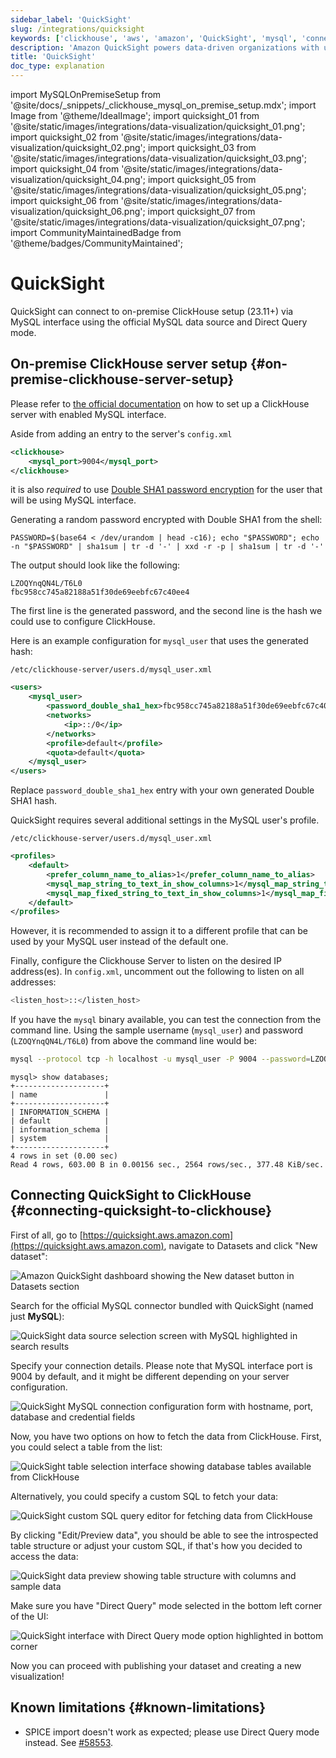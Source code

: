 ```yaml
---
sidebar_label: 'QuickSight'
slug: /integrations/quicksight
keywords: ['clickhouse', 'aws', 'amazon', 'QuickSight', 'mysql', 'connect', 'integrate', 'ui']
description: 'Amazon QuickSight powers data-driven organizations with unified business intelligence (BI).'
title: 'QuickSight'
doc_type: explanation
---
```


import MySQLOnPremiseSetup from '@site/docs/_snippets/_clickhouse_mysql_on_premise_setup.mdx';
import Image from '@theme/IdealImage';
import quicksight_01 from '@site/static/images/integrations/data-visualization/quicksight_01.png';
import quicksight_02 from '@site/static/images/integrations/data-visualization/quicksight_02.png';
import quicksight_03 from '@site/static/images/integrations/data-visualization/quicksight_03.png';
import quicksight_04 from '@site/static/images/integrations/data-visualization/quicksight_04.png';
import quicksight_05 from '@site/static/images/integrations/data-visualization/quicksight_05.png';
import quicksight_06 from '@site/static/images/integrations/data-visualization/quicksight_06.png';
import quicksight_07 from '@site/static/images/integrations/data-visualization/quicksight_07.png';
import CommunityMaintainedBadge from '@theme/badges/CommunityMaintained';

# QuickSight

<CommunityMaintainedBadge/>

QuickSight can connect to on-premise ClickHouse setup (23.11+) via MySQL interface using the official MySQL data source and Direct Query mode.

## On-premise ClickHouse server setup {#on-premise-clickhouse-server-setup}

Please refer to [the official documentation](/interfaces/mysql) on how to set up a ClickHouse server with enabled MySQL interface.

Aside from adding an entry to the server's `config.xml`

```xml
<clickhouse>
    <mysql_port>9004</mysql_port>
</clickhouse>
```

it is also _required_ to use [Double SHA1 password encryption](/operations/settings/settings-users#user-namepassword) for the user that will be using MySQL interface.

Generating a random password encrypted with Double SHA1 from the shell:

```shell
PASSWORD=$(base64 < /dev/urandom | head -c16); echo "$PASSWORD"; echo -n "$PASSWORD" | sha1sum | tr -d '-' | xxd -r -p | sha1sum | tr -d '-'
```

The output should look like the following:

```text
LZOQYnqQN4L/T6L0
fbc958cc745a82188a51f30de69eebfc67c40ee4
```

The first line is the generated password, and the second line is the hash we could use to configure ClickHouse.

Here is an example configuration for `mysql_user` that uses the generated hash:

`/etc/clickhouse-server/users.d/mysql_user.xml`

```xml
<users>
    <mysql_user>
        <password_double_sha1_hex>fbc958cc745a82188a51f30de69eebfc67c40ee4</password_double_sha1_hex>
        <networks>
            <ip>::/0</ip>
        </networks>
        <profile>default</profile>
        <quota>default</quota>
    </mysql_user>
</users>
```

Replace `password_double_sha1_hex` entry with your own generated Double SHA1 hash.

QuickSight requires several additional settings in the MySQL user's profile.

`/etc/clickhouse-server/users.d/mysql_user.xml`

```xml
<profiles>
    <default>
        <prefer_column_name_to_alias>1</prefer_column_name_to_alias>
        <mysql_map_string_to_text_in_show_columns>1</mysql_map_string_to_text_in_show_columns>
        <mysql_map_fixed_string_to_text_in_show_columns>1</mysql_map_fixed_string_to_text_in_show_columns>
    </default>
</profiles>
```

However, it is recommended to assign it to a different profile that can be used by your MySQL user instead of the default one.

Finally, configure the Clickhouse Server to listen on the desired IP address(es).
In `config.xml`, uncomment out the following to listen on all addresses:

```bash
<listen_host>::</listen_host>
```

If you have the `mysql` binary available, you can test the connection from the command line.
Using the sample username (`mysql_user`) and password (`LZOQYnqQN4L/T6L0`) from above the command line would be:

```bash
mysql --protocol tcp -h localhost -u mysql_user -P 9004 --password=LZOQYnqQN4L/T6L0
```

```response
mysql> show databases;
+--------------------+
| name               |
+--------------------+
| INFORMATION_SCHEMA |
| default            |
| information_schema |
| system             |
+--------------------+
4 rows in set (0.00 sec)
Read 4 rows, 603.00 B in 0.00156 sec., 2564 rows/sec., 377.48 KiB/sec.
```

## Connecting QuickSight to ClickHouse {#connecting-quicksight-to-clickhouse}

First of all, go to [https://quicksight.aws.amazon.com](https://quicksight.aws.amazon.com), navigate to Datasets and click "New dataset":

<Image size="md" img={quicksight_01} alt="Amazon QuickSight dashboard showing the New dataset button in Datasets section" border />
<br/>

Search for the official MySQL connector bundled with QuickSight (named just **MySQL**):

<Image size="md" img={quicksight_02} alt="QuickSight data source selection screen with MySQL highlighted in search results" border />
<br/>

Specify your connection details. Please note that MySQL interface port is 9004 by default,
and it might be different depending on your server configuration.

<Image size="md" img={quicksight_03} alt="QuickSight MySQL connection configuration form with hostname, port, database and credential fields" border />
<br/>

Now, you have two options on how to fetch the data from ClickHouse. First, you could select a table from the list:

<Image size="md" img={quicksight_04} alt="QuickSight table selection interface showing database tables available from ClickHouse" border />
<br/>

Alternatively, you could specify a custom SQL to fetch your data:

<Image size="md" img={quicksight_05} alt="QuickSight custom SQL query editor for fetching data from ClickHouse" border />
<br/>

By clicking "Edit/Preview data", you should be able to see the introspected table structure or adjust your custom SQL, if that's how you decided to access the data:

<Image size="md" img={quicksight_06} alt="QuickSight data preview showing table structure with columns and sample data" border />
<br/>

Make sure you have "Direct Query" mode selected in the bottom left corner of the UI:

<Image size="md" img={quicksight_07} alt="QuickSight interface with Direct Query mode option highlighted in bottom corner" border />
<br/>

Now you can proceed with publishing your dataset and creating a new visualization!

## Known limitations {#known-limitations}

- SPICE import doesn't work as expected; please use Direct Query mode instead. See [#58553](https://github.com/ClickHouse/ClickHouse/issues/58553).
